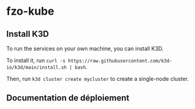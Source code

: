 # fzo-kube

## Install K3D

To run the services on your own machine, you can install K3D.

To install it, run `curl -s https://raw.githubusercontent.com/k3d-io/k3d/main/install.sh | bash`.

Then, run `k3d cluster create mycluster` to create a single-node cluster.


## Documentation de déploiement